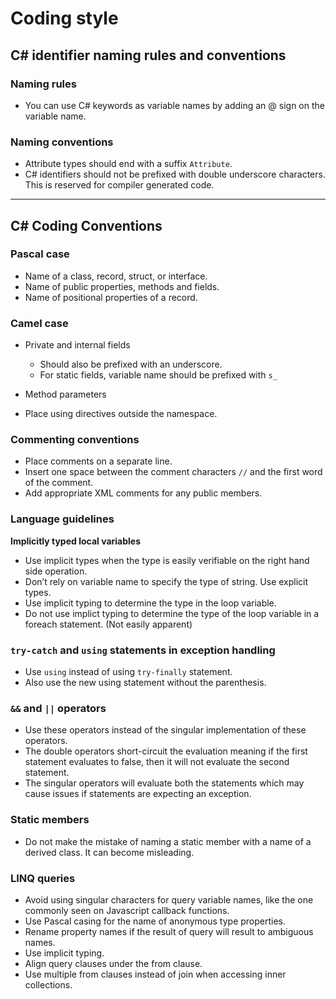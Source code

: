 # Coding style

## C# identifier naming rules and conventions

### **Naming rules**

- You can use C# keywords as variable names by adding an @ sign on the variable name.

### **Naming conventions**

- Attribute types should end with a suffix `Attribute`.
- C# identifiers should not be prefixed with double underscore characters. This is reserved for compiler generated code.

---

## C# Coding Conventions

### Pascal case

- Name of a class, record, struct, or interface.
- Name of public properties, methods and fields.
- Name of positional properties of a record.

### Camel case

- Private and internal fields
    - Should also be prefixed with an underscore.
    - For static fields, variable name should be prefixed with `s_`

- Method parameters    
- Place using directives outside the namespace.

### Commenting conventions

- Place comments on a separate line.
- Insert one space between the comment characters `//` and the first word of the comment.
- Add appropriate XML comments for any public members.

### Language guidelines

**Implicitly typed local variables**
- Use implicit types when the type is easily verifiable on the right hand side operation.
- Don’t rely on variable name to specify the type of string. Use explicit types.
- Use implicit typing to determine the type in the loop variable.
- Do not use implict typing to determine the type of the loop variable in a foreach statement. (Not easily apparent)

### `try-catch` and `using` statements in exception handling

- Use `using` instead of using `try-finally` statement.
- Also use the new using statement without the parenthesis.

### `&&` and `||` operators

- Use these operators instead of the singular implementation of these operators.
- The double operators short-circuit the evaluation meaning if the first statement evaluates to false, then it will not evaluate the second statement.
- The singular operators will evaluate both the statements which may cause issues if statements are expecting an exception.

### Static members

- Do not make the mistake of naming a static member with a name of a derived class. It can become misleading.

### LINQ queries

- Avoid using singular characters for query variable names, like the one commonly seen on Javascript callback functions.
- Use Pascal casing for the name of anonymous type properties.
- Rename property names if the result of query will result to ambiguous names.
- Use implicit typing.
- Align query clauses under the from clause.
- Use multiple from clauses instead of join when accessing inner collections.